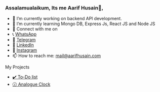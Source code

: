 ### Assalamualaikum, Its me Aarif Husain👋,


- 🔭 I’m currently working on backend API development. 
- 🌱 I’m currently learning Mongo DB, Express Js, React JS and Node JS
- 🔗 Connect with me on
- 📞 [WhatsApp](https://wa.me/918884446009)
- 💬 [Telegram](https://telegram.me/aarifhusaincom)
- 🏢 [LinkedIn](https://www.linkedin.com/in/aarifhusaincom/)
- 🏢 [Instagram](https://www.instagram.com/aarifhusaincom/)
- 📫 How to reach me: mail@aarifhusain.com

My Projects
- [✔️ To-Do list](https://aarifhusain.com/Projects/vanilla-javascript-todo/)
- [🕜 Analogue Clock](https://aarifhusain.com/Projects/analogue-clock/)
